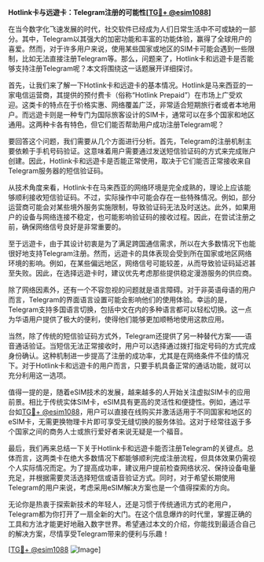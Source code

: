 **Hotlink卡与远遊卡：Telegram注册的可能性[[TG💪+ @esim1088](https://t.me/s/esim1088)]**

在当今数字化飞速发展的时代，社交软件已经成为人们日常生活中不可或缺的一部分。其中，Telegram以其强大的加密功能和丰富的功能体验，赢得了全球用户的喜爱。然而，对于许多用户来说，使用某些国家或地区的SIM卡可能会遇到一些限制，比如无法直接注册Telegram等。那么，问题来了，Hotlink卡和远遊卡是否能够支持注册Telegram呢？本文将围绕这一话题展开详细探讨。

首先，让我们来了解一下Hotlink卡和远遊卡的基本情况。Hotlink是马来西亚的一家电信运营商，其提供的预付费卡（俗称“Hotlink Prepaid”）在市场上广受欢迎。这类卡的特点在于价格实惠、网络覆盖广泛，非常适合短期旅行者或者本地用户。而远遊卡则是一种专门为国际旅客设计的SIM卡，通常可以在多个国家和地区通用。这两种卡各有特色，但它们能否帮助用户成功注册Telegram呢？

要回答这个问题，我们需要从几个方面进行分析。首先，Telegram的注册机制主要依赖于手机号码验证。这意味着用户需要通过发送短信验证码的方式来完成账户创建。因此，Hotlink卡和远遊卡是否能正常使用，取决于它们能否正常接收来自Telegram服务器的短信验证码。

从技术角度来看，Hotlink卡在马来西亚的网络环境是完全成熟的，理论上应该能够顺利接收短信验证码。不过，实际操作中可能会存在一些特殊情况。例如，部分运营商可能会对某些境外服务实施限制，导致验证码无法及时送达。此外，如果用户的设备与网络连接不稳定，也可能影响验证码的接收过程。因此，在尝试注册之前，确保网络信号良好是非常重要的。

至于远遊卡，由于其设计初衷是为了满足跨国通信需求，所以在大多数情况下也能很好地支持Telegram注册。然而，远遊卡的具体表现会受到所在国家或地区网络环境的影响。例如，在某些偏远地区，网络信号可能较差，从而导致验证码延迟甚至失败。因此，在选择远遊卡时，建议优先考虑那些提供稳定漫游服务的供应商。

除了网络因素外，还有一个不容忽视的问题就是语言障碍。对于非英语母语的用户而言，Telegram的界面语言设置可能会影响他们的使用体验。幸运的是，Telegram支持多国语言切换，包括中文在内的多种语言都可以轻松切换。这一点为华语用户提供了极大的便利，使得他们能够更加顺畅地使用这款应用。

当然，除了传统的短信验证码方式外，Telegram还提供了另一种替代方案——语音通话验证。当短信无法正常接收时，用户可以选择通过拨打指定号码的方式完成身份确认。这种机制进一步提高了注册的成功率，尤其是在网络条件不佳的情况下。对于Hotlink卡和远遊卡的用户而言，只要手机具备正常的通话功能，就可以充分利用这一选项。

值得一提的是，随着eSIM技术的发展，越来越多的人开始关注虚拟SIM卡的应用前景。相比于传统实体SIM卡，eSIM具有更高的灵活性和便捷性。例如，通过平台如[TG💪+ @esim1088](https://t.me/s/esim1088)，用户可以直接在线购买并激活适用于不同国家和地区的eSIM卡，无需更换物理卡片即可享受无缝切换的服务体验。这对于经常往返于多个国家之间的商务人士或旅行爱好者来说无疑是一个福音。

最后，我们再来总结一下关于Hotlink卡和远遊卡能否注册Telegram的关键点。总体而言，这两类卡在绝大多数情况下都能够顺利完成注册流程，但具体效果仍需视个人实际情况而定。为了提高成功率，建议用户提前检查网络状况、保持设备电量充足，并根据需要灵活选择短信或语音验证方式。同时，对于希望长期使用Telegram的用户来说，考虑采用eSIM解决方案也是一个值得探索的方向。

无论你是热衷于探索新技术的年轻人，还是习惯于传统通讯方式的老用户，Telegram都为你打开了一扇全新的大门。在这个信息爆炸的时代里，掌握正确的工具和方法才能更好地融入数字世界。希望通过本文的介绍，你能找到最适合自己的解决方案，尽情享受Telegram带来的便利与乐趣！

[[TG💪+ @esim1088](https://t.me/s/esim1088) ![Image](https://i.postimg.cc/4NQfJmqS/Snipaste-2025-05-13-00-14-12.png)]